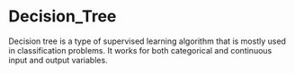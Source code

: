 # Decision_Tree
Decision tree is a type of supervised learning algorithm that is mostly used in classification problems. It works for both categorical and continuous input and output variables.
